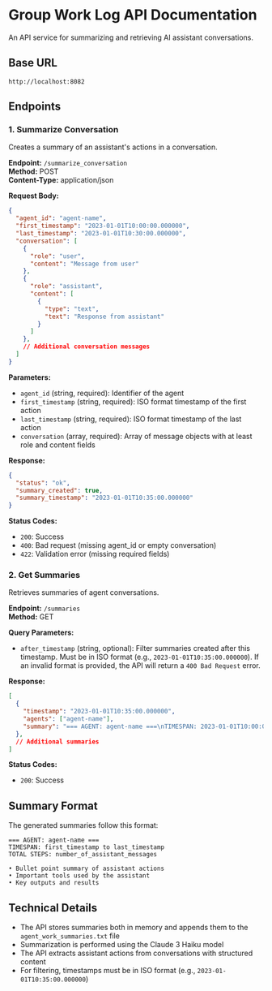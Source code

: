 # Group Work Log API Documentation

An API service for summarizing and retrieving AI assistant conversations.

## Base URL

```
http://localhost:8082
```

## Endpoints

### 1. Summarize Conversation

Creates a summary of an assistant's actions in a conversation.

**Endpoint:** `/summarize_conversation`  
**Method:** POST  
**Content-Type:** application/json

**Request Body:**
```json
{
  "agent_id": "agent-name",
  "first_timestamp": "2023-01-01T10:00:00.000000",
  "last_timestamp": "2023-01-01T10:30:00.000000",
  "conversation": [
    {
      "role": "user",
      "content": "Message from user"
    },
    {
      "role": "assistant",
      "content": [
        {
          "type": "text",
          "text": "Response from assistant"
        }
      ]
    },
    // Additional conversation messages
  ]
}
```

**Parameters:**
- `agent_id` (string, required): Identifier of the agent
- `first_timestamp` (string, required): ISO format timestamp of the first action
- `last_timestamp` (string, required): ISO format timestamp of the last action
- `conversation` (array, required): Array of message objects with at least role and content fields

**Response:**
```json
{
  "status": "ok",
  "summary_created": true,
  "summary_timestamp": "2023-01-01T10:35:00.000000"
}
```

**Status Codes:**
- `200`: Success
- `400`: Bad request (missing agent_id or empty conversation)
- `422`: Validation error (missing required fields)

### 2. Get Summaries

Retrieves summaries of agent conversations.

**Endpoint:** `/summaries`  
**Method:** GET

**Query Parameters:**
- `after_timestamp` (string, optional): Filter summaries created after this timestamp. Must be in ISO format (e.g., `2023-01-01T10:35:00.000000`). If an invalid format is provided, the API will return a `400 Bad Request` error.

**Response:**
```json
[
  {
    "timestamp": "2023-01-01T10:35:00.000000",
    "agents": ["agent-name"],
    "summary": "=== AGENT: agent-name ===\nTIMESPAN: 2023-01-01T10:00:00 to 2023-01-01T10:30:00\nTOTAL STEPS: 3\n\nSummary content here..."
  },
  // Additional summaries
]
```

**Status Codes:**
- `200`: Success

## Summary Format

The generated summaries follow this format:

```
=== AGENT: agent-name ===
TIMESPAN: first_timestamp to last_timestamp
TOTAL STEPS: number_of_assistant_messages

• Bullet point summary of assistant actions
• Important tools used by the assistant
• Key outputs and results
```

## Technical Details

- The API stores summaries both in memory and appends them to the `agent_work_summaries.txt` file
- Summarization is performed using the Claude 3 Haiku model
- The API extracts assistant actions from conversations with structured content
- For filtering, timestamps must be in ISO format (e.g., `2023-01-01T10:35:00.000000`)
